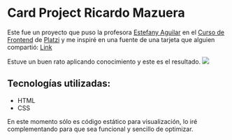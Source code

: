 # Card Project Ricardo Mazuera

Este fue un proyecto que puso la profesora [Estefany Aguilar](https://twitter.com/teffcode "Estefany Aguilar") en el [Curso de Frontend](https://platzi.com/cursos/frontend-developer/ "Curso de Frontend") de [Platzi](https://Platzi.com "Platzi") y me inspiré en una fuente de una tarjeta que alguien compartió: [Link](https://cdn.dribbble.com/users/767570/screenshots/2227221/media/1a27b4f0458e5d118fc28931957727d4.png "Link")

Estuve un buen rato aplicando conocimiento y este es el resultado.
![](https://i.ibb.co/vqPR39s/Screen-Shot-2022-04-07-at-10-14-33-PM.png)

## Tecnologías utilizadas:
- HTML 
- CSS

En este momento sólo es código estático para visualización, lo iré complementando para que sea funcional y sencillo de optimizar.
